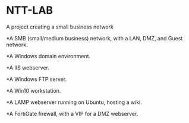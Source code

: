 # NTT-LAB
A project creating a small business network

*A SMB (small/medium business) network, with a LAN, DMZ, and Guest network.

*A Windows domain environment.

*A IIS webserver.

*A Windows FTP server.

*A Win10 workstation.

*A LAMP webserver running on Ubuntu, hosting a wiki.

*A FortiGate firewall, with a VIP for a DMZ webserver.
